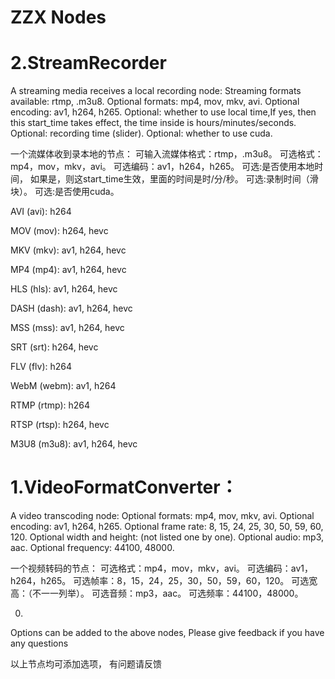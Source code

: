 ZZX Nodes
=====

2.StreamRecorder
==
A streaming media receives a local recording node:
Streaming formats available: rtmp, .m3u8.
Optional formats: mp4, mov, mkv, avi.
Optional encoding: av1, h264, h265.
Optional: whether to use local time,If yes, then this start_time takes effect, the time inside is hours/minutes/seconds.
Optional: recording time (slider).
Optional: whether to use cuda.


一个流媒体收到录本地的节点：
可输入流媒体格式：rtmp，.m3u8。
可选格式：mp4，mov，mkv，avi。
可选编码：av1，h264，h265。
可选:是否使用本地时间，
     如果是，则这start_time生效，里面的时间是时/分/秒。
可选:录制时间（滑块）。
可选:是否使用cuda。

AVI (avi): h264

MOV (mov): h264, hevc

MKV (mkv): av1, h264, hevc

MP4 (mp4): av1, h264, hevc

HLS (hls): av1, h264, hevc

DASH (dash): av1, h264, hevc

MSS (mss): av1, h264, hevc

SRT (srt): h264, hevc

FLV (flv): h264

WebM (webm): av1, h264

RTMP (rtmp): h264

RTSP (rtsp): h264, hevc

M3U8 (m3u8): av1, h264, hevc

1.VideoFormatConverter：
==
A video transcoding node:
Optional formats: mp4, mov, mkv, avi.
Optional encoding: av1, h264, h265.
Optional frame rate: 8, 15, 24, 25, 30, 50, 59, 60, 120.
Optional width and height: (not listed one by one).
Optional audio: mp3, aac.
Optional frequency: 44100, 48000.

一个视频转码的节点：
可选格式：mp4，mov，mkv，avi。
可选编码：av1，h264，h265。
可选帧率：8，15，24，25，30，50，59，60，120。
可选宽高：（不一一列举）。
可选音频：mp3，aac。
可选频率：44100，48000。


0.
Options can be added to the above nodes,
Please give feedback if you have any questions

以上节点均可添加选项，
有问题请反馈
